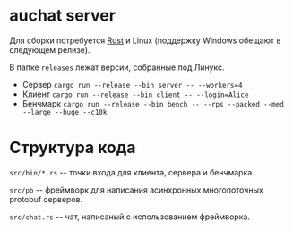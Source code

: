 auchat server
=============

Для сборки потребуется [Rust](https://www.rust-lang.org/) и Linux (поддержку
Windows обещают в следующем релизе).

В папке `releases` лежат версии, собранные под Линукс.

* Сервер `cargo run --release --bin server -- --workers=4`
* Клиент `cargo run --release --bin client -- --login=Alice`
* Бенчмарк  `cargo run --release --bin bench -- --rps --packed --med --large --huge --c10k`


Структура кода
==============


`src/bin/*.rs` -- точки входа для клиента, сервера и бенчмарка.

`src/pb` -- фреймворк для написания асинхронных многопоточных protobuf серверов.

`src/chat.rs` -- чат, написаный с использованием фреймворка.
